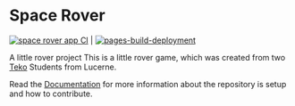 # Space Rover

[![space rover app CI](https://github.com/teko-L-TIN-22-Di-a/rover/actions/workflows/rover-CI.yml/badge.svg?branch=main)](https://github.com/teko-L-TIN-22-Di-a/rover/actions/workflows/rover-CI.yml) | [![pages-build-deployment](https://github.com/teko-L-TIN-22-Di-a/rover/actions/workflows/pages/pages-build-deployment/badge.svg)](https://github.com/teko-L-TIN-22-Di-a/rover/actions/workflows/pages/pages-build-deployment)

A little rover project
This is a little rover game, which was created from two [Teko] Students from Lucerne.

Read the [Documentation] for more information about the repository is setup and how to contribute.

[Teko]: https://www.teko.ch/
[Documentation]: https://teko-l-tin-22-di-a.github.io/rover/
